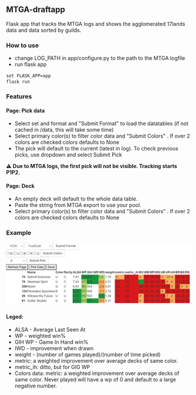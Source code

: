 ## MTGA-draftapp
Flask app that tracks the MTGA logs and shows the agglomerated 17lands data and data sorted by guilds.

### How to use
- change LOG_PATH in app/configure.py to the path to the MTGA logfile
- run flask app

```
set FLASK_APP=app
flask run
```

### Features
#### Page: Pick data
- Select set and format and "Submit Format" to load the datatables (if not cached in /data, this will take some time)
- Select primary color(s) to filter color data and "Submit Colors" . If over 2 colors are checked colors defaults to None
- The pick will default to the current (latest in log). To check previous picks, use dropdown and select Submit Pick

:warning: **Due to MTGA logs, the first pick will not be visible. Tracking starts P1P2.**

#### Page: Deck
- An empty deck will default to the whole data table.
- Paste the string from MTGA export to use your pool.
- Select primary color(s) to filter color data and "Submit Colors" . If over 2 colors are checked colors defaults to None


### Example
![Example view](example.jpg)

#### Leged:
- ALSA - Average Last Seen At
- WP - weighted win%
- GIH WP - Game In Hand win%
- IWD - improvement when drawn
- weight - (number of games played)/(number of time picked) 
- metric: a weighted improvement over average decks of same color.
- metric_ih: ditto, but for GIG WP
- Colors data: metric: a weighted improvement over average decks of same color. Never played will have a wp of 0 and default to a large negative number.




